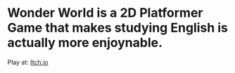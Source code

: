 # Wonder World is a 2D Platformer Game that makes studying English is actually more enjoynable. 
Play at: [Itch.io](href:https://chillin-studio.itch.io/demo-wonder-world-ci2023)
